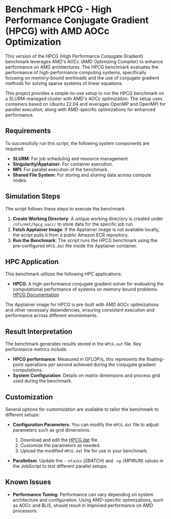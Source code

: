 # Benchmark HPCG - High Performance Conjugate Gradient (HPCG) with AMD AOCc Optimization

This version of the HPCG (High Performance Conjugate Gradient) benchmark leverages AMD's AOCc (AMD Optimizing Compiler) to enhance performance on AMD architectures. The HPCG benchmark evaluates the performance of high-performance computing systems, specifically focusing on memory-bound workloads and the use of conjugate gradient methods for solving sparse systems of linear equations.

This project provides a simple-to-use setup to run the HPCG benchmark on a SLURM-managed cluster with AMD's AOCc optimization. The setup uses containers based on Ubuntu 22.04 and leverages OpenMP and OpenMPI for parallel execution, along with AMD-specific optimizations for enhanced performance.

## Requirements

To successfully run this script, the following system components are required:

- **SLURM**: For job scheduling and resource management.
- **Singularity/Apptainer**: For container execution.
- **MPI**: For parallel execution of the benchmark.
- **Shared File System**: For storing and sharing data across compute nodes.

## Simulation Steps

The script follows these steps to execute the benchmark:

1. **Create Working Directory**: A unique working directory is created under `/nfs/mnt/hpcg_oacc/` to store data for the specific job run.
2. **Fetch Apptainer Image**: If the Apptainer image is not available locally, the script pulls it from a public Amazon ECR repository.
3. **Run the Benchmark**: The script runs the HPCG benchmark using the pre-configured `HPCG.dat` file inside the Apptainer container.

## HPC Application

This benchmark utilizes the following HPC applications:

- **HPCG**: A high-performance conjugate gradient solver for evaluating the computational performance of systems on memory-bound problems. [HPCG Documentation](https://www.hpcg-benchmark.org/)

The Apptainer image for HPCG is pre-built with AMD AOCc optimizations and other necessary dependencies, ensuring consistent execution and performance across different environments.

## Result Interpretation

The benchmark generates results stored in the `HPCG.out` file. Key performance metrics include:

- **HPCG performance**: Measured in GFLOP/s, this represents the floating-point operations per second achieved during the conjugate gradient computations.
- **System Configuration**: Details on matrix dimensions and process grid used during the benchmark.

## Customization

Several options for customization are available to tailor the benchmark to different setups:

- **Configuration Parameters**: You can modify the `HPCG.dat` file to adjust parameters such as grid dimensions.

  1. Download and edit the [HPCG.dat](https://vantage-public-assets.s3.us-west-2.amazonaws.com/catalog/HPCG.dat) file.
  2. Customize the parameters as needed.
  3. Upload the modified `HPCG.dat` file for use in your benchmark.

- **Parallelism**: Update the `--ntasks` (_SBATCH_) and `-np` (_MPIRUN_) values in the JobScript to test different parallel setups.

## Known Issues

- **Performance Tuning**: Performance can vary depending on system architecture and configuration. Using AMD-specific optimizations, such as AOCc and BLIS, should result in improved performance on AMD processors.
